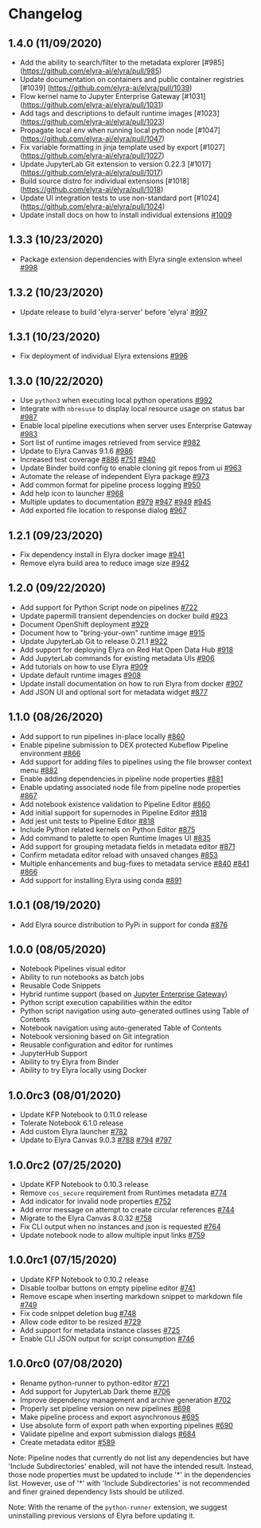 # Changelog

## 1.4.0 (11/09/2020)

- Add the ability to search/filter to the metadata explorer [#985] (https://github.com/elyra-ai/elyra/pull/985)
- Update documentation on containers and public container registries [#1039] (https://github.com/elyra-ai/elyra/pull/1039)
- Flow kernel name to Jupyter Enterprise Gateway [#1031] (https://github.com/elyra-ai/elyra/pull/1031)
- Add tags and descriptions to default runtime images [#1023] (https://github.com/elyra-ai/elyra/pull/1023)
- Propagate local env when running local python node [#1047] (https://github.com/elyra-ai/elyra/pull/1047)
- Fix variable formatting in jinja template used by export [#1027] (https://github.com/elyra-ai/elyra/pull/1027)
- Update JupyterLab Git extension to version 0.22.3 [#1017] (https://github.com/elyra-ai/elyra/pull/1017)
- Build source distro for individual extensions [#1018] (https://github.com/elyra-ai/elyra/pull/1018)
- Update UI integration tests to use non-standard port [#1024] (https://github.com/elyra-ai/elyra/pull/1024)
- Update install docs on how to install individual extensions [#1009](https://github.com/elyra-ai/elyra/pull/1009)

## 1.3.3 (10/23/2020)

- Package extension dependencies with Elyra single extension wheel [#998](https://github.com/elyra-ai/elyra/pull/998)

## 1.3.2 (10/23/2020)

- Update release to build 'elyra-server' before 'elyra'  [#997](https://github.com/elyra-ai/elyra/pull/997)

## 1.3.1 (10/23/2020)

- Fix deployment of individual Elyra extensions  [#996](https://github.com/elyra-ai/elyra/pull/996)

## 1.3.0 (10/22/2020)

- Use `python3` when executing local python operations [#992](https://github.com/elyra-ai/elyra/pull/992)
- Integrate with `nbresuse` to display local resource usage on status bar [#987](https://github.com/elyra-ai/elyra/pull/987)
- Enable local pipeline executions when server uses Enterprise Gateway [#983](https://github.com/elyra-ai/elyra/pull/983)
- Sort list of runtime images retrieved from service [#982](https://github.com/elyra-ai/elyra/pull/982)
- Update to Elyra Canvas 9.1.6 [#986](https://github.com/elyra-ai/elyra/pull/986)
- Increased test coverage [#886](https://github.com/elyra-ai/elyra/pull/886) [#751](https://github.com/elyra-ai/elyra/pull/751) [#940](https://github.com/elyra-ai/elyra/pull/940)
- Update Binder build config to enable cloning git repos from ui [#963](https://github.com/elyra-ai/elyra/pull/963)
- Automate the release of independent Elyra package [#973](https://github.com/elyra-ai/elyra/pull/973)
- Add common format for pipeline process logging [#950](https://github.com/elyra-ai/elyra/pull/950)
- Add help icon to launcher [#968](https://github.com/elyra-ai/elyra/pull/968)
- Multiple updates to documentation [#979](https://github.com/elyra-ai/elyra/pull/979) [#947](https://github.com/elyra-ai/elyra/pull/947) [#949](https://github.com/elyra-ai/elyra/pull/949) [#945](https://github.com/elyra-ai/elyra/pull/945)
- Add exported file location to response dialog [#967](https://github.com/elyra-ai/elyra/pull/967)

## 1.2.1 (09/23/2020)

- Fix dependency install in Elyra docker image [#941](https://github.com/elyra-ai/elyra/pull/941)
- Remove elyra build area to reduce image size [#942](https://github.com/elyra-ai/elyra/pull/942)

## 1.2.0 (09/22/2020)

- Add support for Python Script node on pipelines [#722](https://github.com/elyra-ai/elyra/pull/722)
- Update papermill transient dependencies on docker build [#923](https://github.com/elyra-ai/elyra/pull/923)
- Document OpenShift deployment [#929](https://github.com/elyra-ai/elyra/pull/929)
- Document how to "bring-your-own" runtime image [#915](https://github.com/elyra-ai/elyra/pull/915)
- Update JupyterLab Git to release 0.21.1 [#922](https://github.com/elyra-ai/elyra/pull/922)
- Add support for deploying Elyra on Red Hat Open Data Hub [#918](https://github.com/elyra-ai/elyra/pull/918)
- Add JupyterLab commands for existing metadata UIs [#906](https://github.com/elyra-ai/elyra/pull/906)
- Add tutorials on how to use Elyra [#909](https://github.com/elyra-ai/elyra/pull/909)
- Update default runtime images [#908](https://github.com/elyra-ai/elyra/pull/908)
- Update install documentation on how to run Elyra from docker [#907](https://github.com/elyra-ai/elyra/pull/907)
- Add JSON UI and optional sort for metadata widget [#877](https://github.com/elyra-ai/elyra/pull/877)

## 1.1.0 (08/26/2020)

- Add support to run pipelines in-place locally [#860](https://github.com/elyra-ai/elyra/pull/860)
- Enable pipeline submission to DEX protected Kubeflow Pipeline environment [#866](https://github.com/elyra-ai/elyra/pull/866)
- Add support for adding files to pipelines using the file browser context menu [#882](https://github.com/elyra-ai/elyra/pull/882)
- Enable adding dependencies in pipeline node properties [#881](https://github.com/elyra-ai/elyra/pull/881)
- Enable updating associated node file from pipeline node properties [#867](https://github.com/elyra-ai/elyra/pull/867)
- Add notebook existence validation to Pipeline Editor [#860](https://github.com/elyra-ai/elyra/pull/860)
- Add initial support for supernodes in Pipeline Editor [#818](https://github.com/elyra-ai/elyra/pull/818)
- Add jest unit tests to Pipeline Editor [#818](https://github.com/elyra-ai/elyra/pull/818)
- Include Python related kernels on Python Editor [#875](https://github.com/elyra-ai/elyra/pull/875)
- Add command to palette to open Runtime Images UI [#835](https://github.com/elyra-ai/elyra/pull/835)
- Add support for grouping metadata fields in metadata editor [#871](https://github.com/elyra-ai/elyra/pull/871)
- Confirm metadata editor reload with unsaved changes [#853](https://github.com/elyra-ai/elyra/pull/853)
- Multiple enhancements and bug-fixes to metadata service [#840](https://github.com/elyra-ai/elyra/pull/840) [#841](https://github.com/elyra-ai/elyra/pull/841) [#866](https://github.com/elyra-ai/elyra/pull/866)
- Add support for installing Elyra using conda [#891](https://github.com/elyra-ai/elyra/pull/891)

## 1.0.1 (08/19/2020)

- Add Elyra source distribution to PyPi in support for conda [#876](https://github.com/elyra-ai/elyra/pull/876)

## 1.0.0 (08/05/2020)

- Notebook Pipelines visual editor
- Ability to run notebooks as batch jobs
- Reusable Code Snippets
- Hybrid runtime support (based on [Jupyter Enterprise Gateway](https://github.com/jupyter/enterprise_gateway))
- Python script execution capabilities within the editor
- Python script navigation using auto-generated outlines using Table of Contents
- Notebook navigation using auto-generated Table of Contents
- Notebook versioning based on Git integration
- Reusable configuration and editor for runtimes
- JupyterHub Support
- Ability to try Elyra from Binder
- Ability to try Elyra locally using Docker

## 1.0.0rc3 (08/01/2020)

- Update KFP Notebook to 0.11.0 release
- Tolerate Notebook 6.1.0 release
- Add custom Elyra launcher [#782](https://github.com/elyra-ai/elyra/issues/782)
- Update to Elyra Canvas 9.0.3 [#788](https://github.com/elyra-ai/elyra/issues/788) [#794](https://github.com/elyra-ai/elyra/issues/794) [#797](https://github.com/elyra-ai/elyra/issues/797) 

## 1.0.0rc2 (07/25/2020)

- Update KFP Notebook to 0.10.3 release
- Remove `cos_secure` requirement from Runtimes metadata [#774](https://github.com/elyra-ai/elyra/issues/774)
- Add indicator for invalid node properties [#752](https://github.com/elyra-ai/elyra/issues/752)
- Add error message on attempt to create circular references [#744](https://github.com/elyra-ai/elyra/issues/744)
- Migrate to the Elyra Canvas 8.0.32  [#758](https://github.com/elyra-ai/elyra/issues/758)
- Fix CLI output when no instances and json is requested  [#764](https://github.com/elyra-ai/elyra/issues/764)
- Update notebook node to allow multiple input links  [#759](https://github.com/elyra-ai/elyra/issues/759)

## 1.0.0rc1 (07/15/2020)

- Update KFP Notebook to 0.10.2 release
- Disable toolbar buttons on empty pipeline editor [#741](https://github.com/elyra-ai/elyra/issues/741)
- Remove escape when inserting markdown snippet to markdown file [#749](https://github.com/elyra-ai/elyra/issues/749)
- Fix code snippet deletion bug [#748](https://github.com/elyra-ai/elyra/issues/748)
- Allow code editor to be resized [#729](https://github.com/elyra-ai/elyra/issues/729)
- Add support for metadata instance classes [#725](https://github.com/elyra-ai/elyra/issues/725)
- Enable CLI JSON output for script consumption [#746](https://github.com/elyra-ai/elyra/issues/746)

## 1.0.0rc0 (07/08/2020)

- Rename python-runner to python-editor [#721](https://github.com/elyra-ai/elyra/issues/721)
- Add support for JupyterLab Dark theme [#706](https://github.com/elyra-ai/elyra/issues/706)
- Improve dependency management and archive generation [#702](https://github.com/elyra-ai/elyra/issues/702)
- Properly set pipeline version on new pipelines [#698](https://github.com/elyra-ai/elyra/issues/698)
- Make pipeline process and export asynchronous [#695](https://github.com/elyra-ai/elyra/issues/695)
- Use absolute form of export path when exporting pipelines [#690](https://github.com/elyra-ai/elyra/issues/690)
- Validate pipeline and export submission dialogs [#684](https://github.com/elyra-ai/elyra/issues/684)
- Create metadata editor [#589](https://github.com/elyra-ai/elyra/issues/589)

Note: Pipeline nodes that currently do not list any dependencies but have 'Include Subdirectories' enabled, 
will not have the intended result. Instead, those node properties must be updated to include '\*' in the dependencies list.
However, use of '\*' with 'Include Subdirectories' is not recommended and finer grained dependency lists should be utilized.

Note: With the rename of the `python-runner` extension, we suggest uninstalling previous versions of Elyra before updating it.
